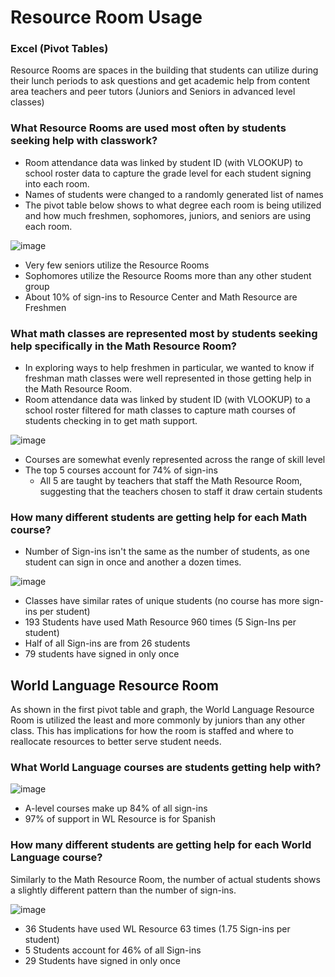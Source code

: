 # Resource Room Usage

### Excel (Pivot Tables)

Resource Rooms are spaces in the building that students can utilize during their lunch periods to ask questions and get academic help from content area teachers and peer tutors (Juniors and Seniors in advanced level classes)

### What Resource Rooms are used most often by students seeking help with classwork?

- Room attendance data was linked by student ID (with VLOOKUP) to school roster data to capture the grade level for each student signing into each room.
- Names of students were changed to a randomly generated list of names
- The pivot table below shows to what degree each room is being utilized and how much freshmen, sophomores, juniors, and seniors are using each room.
  
![image](https://github.com/user-attachments/assets/d20c3240-aa60-44fb-9a9c-7fd9535e566e)

- Very few seniors utilize the Resource Rooms
- Sophomores utilize the Resource Rooms more than any other student group
- About 10% of sign-ins to Resource Center and Math Resource are Freshmen						

### What math classes are represented most by students seeking help specifically in the Math Resource Room?

 - In exploring ways to help freshmen in particular, we wanted to know if freshman math classes were well represented in those getting help in the Math Resource Room.
 - Room attendance data was linked by student ID (with VLOOKUP) to a school roster filtered for math classes to capture math courses of students checking in to get math support.
   
![image](https://github.com/user-attachments/assets/d46d4006-8837-4185-8ccc-c7f22cb1f9f3)

 - Courses are somewhat evenly represented across the range of skill level
 - The top 5 courses account for 74% of sign-ins
    - All 5 are taught by teachers that staff the Math Resource Room, suggesting that the teachers chosen to staff it draw certain students

### How many different students are getting help for each Math course?								
 - Number of Sign-ins isn't the same as the number of students, as one student can sign in once and another a dozen times.

![image](https://github.com/user-attachments/assets/f75bd408-e024-4246-a0cc-31bf3cbb6ba0)

- Classes have similar rates of unique students (no course has more sign-ins per student)
- 193 Students have used Math Resource 960 times (5 Sign-Ins per student)
- Half of all Sign-ins are from 26 students
- 79 students have signed in only once

## World Language Resource Room

As shown in the first pivot table and graph, the World Language Resource Room is utilized the least and more commonly by juniors than any other class. This has implications for how the room is staffed and where to reallocate resources to better serve student needs.

### What World Language courses are students getting help with?

![image](https://github.com/user-attachments/assets/6a0c8932-3229-40a7-952e-537f83218f4c)

- A-level courses make up 84% of all sign-ins
- 97% of support in WL Resource is for Spanish

### How many different students are getting help for each World Language course?

Similarly to the Math Resource Room, the number of actual students shows a slightly different pattern than the number of sign-ins.

![image](https://github.com/user-attachments/assets/1bf16dcd-2876-4cc2-9e1a-df89ea31fe2c)

 - 36 Students have used WL Resource 63 times (1.75 Sign-ins per student)
 - 5 Students account for 46% of all Sign-ins
 - 29 Students have signed in only once									

